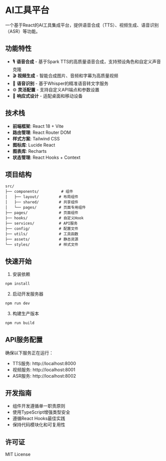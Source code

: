 # AI工具平台

一个基于React的AI工具集成平台，提供语音合成（TTS）、视频生成、语音识别（ASR）等功能。

## 功能特性

- 🎙️ **语音合成** - 基于Spark TTS的高质量语音合成，支持预设角色和自定义声音克隆
- 🎬 **视频生成** - 智能合成图片、音频和字幕为高质量视频
- 📝 **语音识别** - 基于Whisper的精准语音转文字服务
- ⚙️ **灵活配置** - 支持自定义API端点和参数设置
- 📱 **响应式设计** - 适配桌面和移动设备

## 技术栈

- **前端框架**: React 18 + Vite
- **路由管理**: React Router DOM
- **样式方案**: Tailwind CSS
- **图标库**: Lucide React
- **图表库**: Recharts
- **状态管理**: React Hooks + Context

## 项目结构

```
src/
├── components/          # 组件
│   ├── layout/         # 布局组件
│   ├── shared/         # 共享组件
│   └── pages/          # 页面专用组件
├── pages/              # 页面组件
├── hooks/              # 自定义Hook
├── services/           # API服务
├── config/             # 配置文件
├── utils/              # 工具函数
├── assets/             # 静态资源
└── styles/             # 样式文件
```

## 快速开始

1. 安装依赖
```bash
npm install
```

2. 启动开发服务器
```bash
npm run dev
```

3. 构建生产版本
```bash
npm run build
```

## API服务配置

确保以下服务正在运行：

- TTS服务: http://localhost:8000
- 视频服务: http://localhost:8001  
- ASR服务: http://localhost:8002

## 开发指南

- 组件开发遵循单一职责原则
- 使用TypeScript增强类型安全
- 遵循React Hooks最佳实践
- 保持代码模块化和可复用性

## 许可证

MIT License
